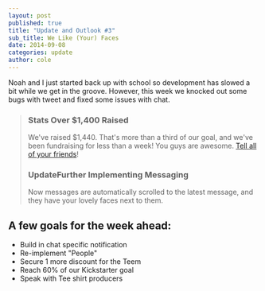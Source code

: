 ```yaml
---
layout: post
published: true
title: "Update and Outlook #3"
sub_title: We Like (Your) Faces
date: 2014-09-08
categories: update
author: cole
---
```


Noah and I just started back up with school so development has slowed a bit while we get in the groove. However, this week we knocked out some bugs with tweet and fixed some issues with chat. 

<blockquote>
<h3><span class="stats">Stats</span> Over $1,400 Raised</h3>
We've raised $1,440. That's more than a third of our goal, and we've been fundraising for less than a week! You guys are awesome. <a href="https://twitter.com/intent/tweet?text=Meeet%20by%20Meeet%20Co&via=kickstarter&url=http://kck.st/1kYExFk">Tell all of your friends</a>!

<h3><span class="update">Update</span>Further Implementing Messaging</h3>
Now messages are automatically scrolled to the latest message, and they have your lovely faces next to them.

</blockquote>

## A few goals for the week ahead:

- Build in chat specific notification
- Re-implement "People"
- Secure 1 more discount for the Teem
- Reach 60% of our Kickstarter goal
- Speak with Tee shirt producers